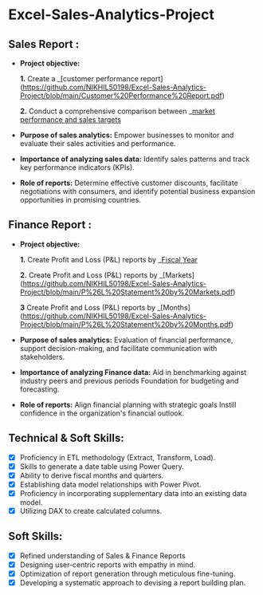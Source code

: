 # Excel-Sales-Analytics-Project

## Sales Report :


- **Project objective:** 

    **1.** Create a _[customer performance report] (https://github.com/NIKHIL50198/Excel-Sales-Analytics-Project/blob/main/Customer%20Performance%20Report.pdf)

    **2.** Conduct a comprehensive comparison between _[market performance and sales targets](https://github.com/NIKHIL50198/Excel-Sales-Analytics-Project/blob/main/Market%20Performance%20vs%20Target%20Report.pdf)

- **Purpose of sales analytics:** Empower businesses to monitor and evaluate their sales activities and performance.

- **Importance of analyzing sales data:** Identify sales patterns and track key performance indicators (KPIs).

- **Role of reports:** Determine effective customer discounts, facilitate negotiations with consumers, and identify potential business expansion opportunities in promising countries.


## Finance Report :

- **Project objective:** 

    **1.** Create Profit and Loss (P&L) reports by _[Fiscal Year](https://github.com/NIKHIL50198/Excel-Sales-Analytics-Project/blob/main/P%26L%20Statement%20by%20Fiscal%20Year.pdf)

    **2.** Create Profit and Loss (P&L) reports by _[Markets] (https://github.com/NIKHIL50198/Excel-Sales-Analytics-Project/blob/main/P%26L%20Statement%20by%20Markets.pdf)

  **3** Create Profit and Loss (P&L) reports by _[Months] (https://github.com/NIKHIL50198/Excel-Sales-Analytics-Project/blob/main/P%26L%20Statement%20by%20Months.pdf)
  
- **Purpose of sales analytics:** Evaluation of financial performance, support decision-making, and facilitate communication with stakeholders.

- **Importance of analyzing Finance data:** Aid in benchmarking against industry peers and previous periods Foundation for budgeting and forecasting.

- **Role of reports:** Align financial planning with strategic goals Instill confidence in the organization's financial outlook.


## Technical & Soft Skills:
- [x]	Proficiency in ETL methodology (Extract, Transform, Load).
- [x]	Skills to generate a date table using Power Query.
- [x]	Ability to derive fiscal months and quarters.
- [x]	Establishing data model relationships with Power Pivot.
- [x]	Proficiency in incorporating supplementary data into an existing data model.
- [x]	Utilizing DAX to create calculated columns.

## Soft Skills:
- [x]	Refined understanding of Sales & Finance Reports
- [x]	Designing user-centric reports with empathy in mind.
- [x]	Optimization of report generation through meticulous fine-tuning.
- [x]	Developing a systematic approach to devising a report building plan.
